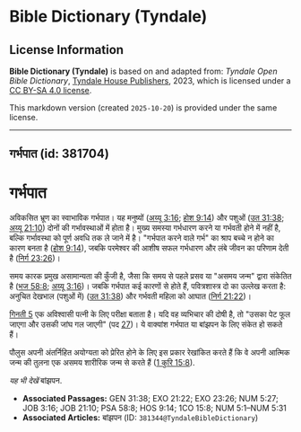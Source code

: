 # Bible Dictionary (Tyndale)

## License Information

**Bible Dictionary (Tyndale)** is based on and adapted from: _Tyndale Open Bible Dictionary_, [Tyndale House Publishers](https://tyndaleopenresources.com/), 2023, which is licensed under a [CC BY-SA 4.0 license](https://creativecommons.org/licenses/by-sa/4.0/legalcode.en).

This markdown version (created `2025-10-20`) is provided under the same license.



--------------------------------

## गर्भपात (id: 381704)

गर्भपात
=======

अविकसित भ्रूण का स्वाभाविक गर्भपात। यह मनुष्यों ([अय्यू 3:16](https://ref.ly/Job3:16); [होश 9:14](https://ref.ly/Hos9:14)) और पशुओं ([उत 31:38](https://ref.ly/Gen31:38); [अय्यू 21:10](https://ref.ly/Job21:10)) दोनों की गर्भावस्थाओं में होता है। मुख्य समस्या गर्भधारण करने या गर्भवती होने में नहीं है, बल्कि गर्भावस्था को पूर्ण अवधि तक ले जाने में है। "गर्भपात करने वाले गर्भ" का श्राप बच्चे न होने का कारण बनता है ([होश 9:14](https://ref.ly/Hos9:14)), जबकि परमेश्वर की आशीष सफल गर्भधारण और लंबे जीवन का परिणाम देती है ([निर्ग 23:26](https://ref.ly/Exod23:26))।

समय कारक प्रमुख असामान्यता की कुँजी है, जैसा कि समय से पहले प्रसव या "असमय जन्म" द्वारा संकेतित है ([भज 58:8](https://ref.ly/Ps58:8); [अय्यू 3:16](https://ref.ly/Job3:16))। जबकि गर्भपात कई कारणों से होते हैं, पवित्रशास्त्र दो का उल्लेख करता है: अनुचित देखभाल (पशुओं में) ([उत 31:38](https://ref.ly/Gen31:38)) और गर्भवती महिला को आघात ([निर्ग 21:22](https://ref.ly/Exod21:22))।

[गिनती 5](https://ref.ly/Num5:1-Num5:31) एक अविश्वासी पत्नी के लिए परीक्षा बताता है। यदि वह व्यभिचार की दोषी है, तो "उसका पेट फूल जाएगा और उसकी जांघ गल जाएगी" (पद [27](https://ref.ly/Num5:27))। ये वाक्यांश गर्भपात या बांझपन के लिए संकेत हो सकते हैं।

पौलुस अपनी अंतर्निहित अयोग्यता को प्रेरित होने के लिए इस प्रकार रेखांकित करते हैं कि वे अपनी आत्मिक जन्म की तुलना एक असमय शारीरिक जन्म से करते हैं ([1 कुरि 15:8](https://ref.ly/1Cor15:8)).

*यह भी देखें* बांझपन.

* **Associated Passages:** GEN 31:38; EXO 21:22; EXO 23:26; NUM 5:27; JOB 3:16; JOB 21:10; PSA 58:8; HOS 9:14; 1CO 15:8; NUM 5:1–NUM 5:31
* **Associated Articles:** बांझपन (ID: `381344@TyndaleBibleDictionary`)

